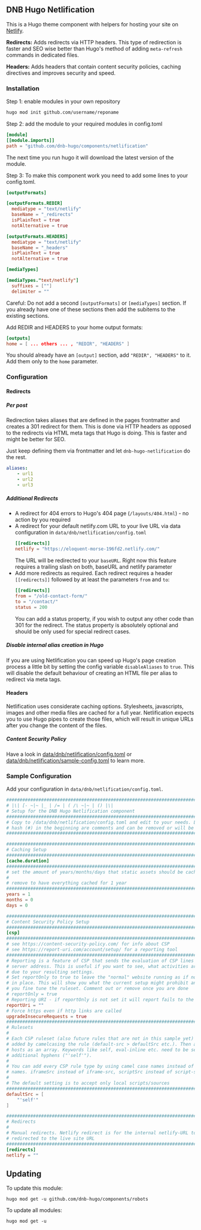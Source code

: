 ## DNB Hugo Netlification

This is a Hugo theme component with helpers for hosting your site on [Netlify](https://www.netlify.com/). 

**Redirects:** Adds redirects via HTTP headers. This type of redirection is faster and SEO wise better than Hugo's method of adding `meta-refresh` commands in dedicated files. 

**Headers:** Adds headers that contain content security policies, caching directives and improves security and speed. 

### Installation

Step 1: enable modules in your own repository

```bash
hugo mod init github.com/username/reponame
```

Step 2: add the module to your required modules in config.toml

```toml
[module]
[[module.imports]]
path = "github.com/dnb-hugo/components/netlification"
```

The next time you run hugo it will download the latest version of the module.

Step 3: To make this component work you need to add some lines to your config.toml. 

```toml
[outputFormats]

[outputFormats.REDIR]
  mediatype = "text/netlify"
  baseName = "_redirects"
  isPlainText = true
  notAlternative = true

[outputFormats.HEADERS]
  mediatype = "text/netlify"
  baseName = "_headers"
  isPlainText = true
  notAlternative = true

[mediaTypes]

[mediaTypes."text/netlify"]
  suffixes = [""]
  delimiter = ""
```

Careful: Do not add a second `[outputFormats]` or `[mediaTypes]` section. If you already have one of these sections then add the subitems to the existing sections. 

Add REDIR and HEADERS to your home output formats:

```toml
[outputs]
home = [ ... others ... , "REDIR", "HEADERS" ]
```

You should already have an `[output]` section, add `"REDIR", "HEADERS"` to it. Add them only to the `home` parameter.

### Configuration

#### Redirects

##### Per post

Redirection takes aliases that are defined in the pages frontmatter and creates a 301 redirect for them. This is done via HTTP headers as opposed to the redirects via HTML meta tags that Hugo is doing. This is faster and might be better for SEO.

Just keep defining them via frontmatter and let `dnb-hugo-netlification` do the rest. 

```yaml
aliases:
    - url1
    - url2
    - url3
```

##### Additional Redirects

- A redirect for 404 errors to Hugo's 404 page (`/layouts/404.html`) - no action by you required
- A redirect for your default netlify.com URL to your live URL via data configuration in `data/dnb/netlification/config.toml`
  ```toml
  [[redirects]]
  netlify = "https://eloquent-morse-196fd2.netlify.com/"
  ```
  The URL will be redirected to your `baseURL`.
  Right now this feature requires a trailing slash on both, baseURL and netlify parameter
- Add more redirects as required. Each redirect requires a header `[[redirects]]` followed by at least the parameters `from` and `to`:
  ```toml
  [[redirects]]
  from = "/old-contact-form/"
  to = "/contact/"
  status = 200
  ```
  You can add a status property, if you wish to output any other code than 301 for the redirect. The status property is absolutely optional and should be only used for special redirect cases.

##### Disable internal alias creation in Hugo

If you are using Netlification you can speed up Hugo's page creation process a little bit by setting the config variable `disableAliases` to `true`. This will disable the default behaviour of creating an HTML file per alias to redirect via meta tags. 

#### Headers

Netlification uses considerate caching options. Stylesheets, javascripts, images and other media files are cached for a full year. Netlification expects you to use Hugo pipes to create those files, which will result in unique URLs after you change the content of the files. 

##### Content Security Policy

Have a look in [data/dnb/netlification/config.toml](https://github.com/dnb-hugo/components/blob/main/netlification/data/dnb/netlification/config.toml) or [data/dnb/netlification/sample-config.toml](https://github.com/dnb-hugo/components/blob/main/netlification/data/dnb/netlification/sample-config.toml) to learn more. 

### Sample Configuration

Add your configuration in `data/dnb/netlification/config.toml`. 

```toml
################################################################################
# |\| [- ~|~ |_ | /= | ( /\ ~|~ | () |\|
# Setup for the DNB Hugo Netlification component
################################################################################
# Copy to /data/dnb/netlification/config.toml and edit to your needs. Lines with 
# hash (#) in the beginning are comments and can be removed or will be ignored.
################################################################################

################################################################################
# Caching Setup
################################################################################
[cache.duration]
################################################################################
# set the amount of years/months/days that static assets should be cached for
#
# remove to have everything cached for 1 year
################################################################################
years = 1
months = 0
days = 0

################################################################################
# Content Security Policy Setup
################################################################################
[csp]
################################################################################
# see https://content-security-policy.com/ for info about CSP
# see https://report-uri.com/account/setup/ for a reporting tool
################################################################################
# Reporting is a feature of CSP that sends the evaluation of CSP lines to a
# server address. This is useful if you want to see, what activities are blocked
# due to your resulting settings.
# Set reportOnly to true to leave the "normal" website running as if no CSP is
# in place. This will show you what the current setup might prohibit and lets
# you fine tune the ruleset. Comment out or remove once you are done
# reportOnly = true
# Reporting URI - if reportOnly is not set it will report fails to the URI
reportUri = ""
# Force https even if http links are called
upgradeInsecureRequests = true
################################################################################
# Rulesets
#
# Each CSP ruleset (also future rules that are not in this sample yet) can be
# added by camelcasing the rule (default-src > defaultSrc etc.). Then add the
# hosts as an array. Keywords like self, eval-inline etc. need to be set in
# additional hyphens ("'self'").
#
# You can add every CSP rule type by using camel case names instead of dashed
# names. iframeSrc instead of iframe-src, scriptSrc instead of script-src etc.
#
# The default setting is to accept only local scripts/sources
################################################################################
defaultSrc = [
    "'self'"
]

################################################################################
# Redirects
# 
# Manual redirects. Netlify redirect is for the internal netlify-URL to be 
# redirected to the live site URL
################################################################################
[redirects]
netlify = ""
```

## Updating

To update this module:

```shell
hugo mod get -u github.com/dnb-hugo/components/robots
```

To update all modules:

```shell
hugo mod get -u
```
